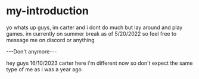 # my-introduction
yo whats up guys, im carter and i dont do much but lay around and play games. im currently on summer break as of 5/20/2022
so feel free to message me on discord or anything


---Don't anymore---


hey guys 16/10/2023 carter here
i'm different now so don't expect the same type of me as i was a year ago
